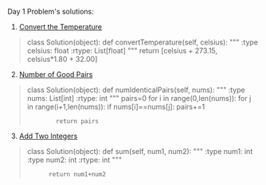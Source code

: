 
Day 1 Problem's solutions:
1. [Convert the Temperature](https://leetcode.com/problems/convert-the-temperature)

    

> class Solution(object):
>         def convertTemperature(self, celsius):
>             """
>             :type celsius: float
>             :rtype: List[float]
>             """
>             return [celsius + 273.15, celsius*1.80 + 32.00]

2. [Number of Good Pairs](https://leetcode.com/problems/number-of-good-pairs)

    

> class Solution(object):
>         def numIdenticalPairs(self, nums):
>             """
>             :type nums: List[int]
>             :rtype: int
>             """
>             pairs=0
>             for i in range(0,len(nums)):
>                 for j in range(i+1,len(nums)):
>                     if nums[i]==nums[j]:
>                         pairs+=1
>     
>             return pairs

3. [Add Two Integers](https://leetcode.com/problems/add-two-integers)

   

>  class Solution(object):
>         def sum(self, num1, num2):
>             """
>             :type num1: int
>             :type num2: int
>             :rtype: int
>             """
>     
>     	    return num1+num2
